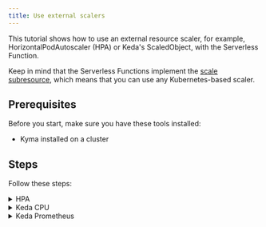 ```yaml
---
title: Use external scalers
---
```


This tutorial shows how to use an external resource scaler, for example, HorizontalPodAutoscaler (HPA) or Keda's ScaledObject, with the Serverless Function.

Keep in mind that the Serverless Functions implement the [scale subresource](https://kubernetes.io/docs/tasks/extend-kubernetes/custom-resources/custom-resource-definitions/#scale-subresource), which means that you can use any Kubernetes-based scaler.

## Prerequisites

Before you start, make sure you have these tools installed:

- Kyma installed on a cluster

## Steps

Follow these steps:

<div tabs name="steps" group="create-function">
  <details>
  <summary label="hpa">
  HPA
  </summary>

1. Create your Function with the `replicas` value set to 1, to prevent the internal Serverless HPA creation:

    ```yaml
    cat <<EOF | kubectl apply -f -
    apiVersion: serverless.kyma-project.io/v1alpha2
    kind: Function
    metadata:
      name: scaled-function
    spec:
      runtime: nodejs14
      replicas: 1
      source:
        inline:
          dependencies: ""
          source: |
            module.exports = {
              main: function(event, context) {
                return 'Hello World!'
              }
            }
    EOF
    ```

2. Create your HPA using kubectl:

    ```bash
    kubectl autoscale function scaled-function --cpu-percent=50 --min=5 --max=10
    ```

3. After a few seconds your HPA should be up to date and contain information about the actual replicas:

    ```bash
    kubectl get hpa scaled-function
    ```

    You should get a result similar to this example:

    ```bash
    NAME              REFERENCE                  TARGETS   MINPODS   MAXPODS   REPLICAS   AGE
    scaled-function   Function/scaled-function   1%/50%    5         10        5          61s
    ```

  </details>
  <details>
  <summary label="keda-cpu">
  Keda CPU
  </summary>

1. Install [Keda](https://keda.sh/docs/2.8/deploy/) if it is not present on your cluster.

2. Create your Function with the `replicas` value set to 1, to prevent the internal Serverless HPA creation:

    ```yaml
    cat <<EOF | kubectl apply -f -
    apiVersion: serverless.kyma-project.io/v1alpha2
    kind: Function
    metadata:
      name: scaled-function
    spec:
      runtime: nodejs14
      replicas: 1
      source:
        inline:
          dependencies: ""
          source: |
            module.exports = {
              main: function(event, context) {
                return 'Hello World!'
              }
            }
    EOF
    ```

3. Create the ScaledObject resource:

    ```yaml
    cat <<EOF | kubectl apply -f -
    apiVersion: keda.sh/v1alpha1
    kind: ScaledObject
    metadata:
      name: scaled-function
    spec:
      scaleTargetRef:
        apiVersion:    serverless.kyma-project.io/v1alpha2
        kind:          Function
        name:          scaled-function
      minReplicaCount:  5
      maxReplicaCount:  10
      triggers:
      - type: cpu
        metricType: Utilization
        metadata:
          value: "50"
    EOF
    ```

    >**NOTE:** This tutorial uses the `cpu` trigger because of its simple configuration. If you want to use another trigger check the official [list of supported triggers](https://keda.sh/docs/2.8/scalers/).

4. After a few seconds ScaledObject should be up to date and contain information about the actual replicas:

    ```bash
    kubectl get scaledobject scaled-function
    ```

    You should get a result similar to this example:

    ```bash
    NAME              SCALETARGETKIND                                SCALETARGETNAME   MIN   MAX   TRIGGERS   AUTHENTICATION   READY   ACTIVE   FALLBACK   AGE
    scaled-function   serverless.kyma-project.io/v1alpha2.Function   scaled-function   5     10    cpu                         True    True     Unknown    4m15s
    ```

  </details>
  <details>
  <summary label="keda-prometheus">
  Keda Prometheus
  </summary>

1. Install [Keda](https://keda.sh/docs/2.8/deploy/) if it is not present on your cluster.

2. Create your Function with the `replicas` value set to 1, to prevent the internal Serverless HPA creation:

    ```yaml
    cat <<EOF | kubectl apply -f -
    apiVersion: serverless.kyma-project.io/v1alpha2
    kind: Function
    metadata:
      name: scaled-function
    spec:
      runtime: nodejs14
      replicas: 1
      source:
        inline:
          dependencies: ""
          source: |
            module.exports = {
              main: function(event, context) {
                return 'Hello World!'
              }
            }
    EOF
    ```

3. Create the ScaledObject resource based on, exposed by the Istio, the `istio_requests_total` metric:

    ```yaml
    cat <<EOF | kubectl apply -f -
    apiVersion: keda.sh/v1alpha1
    kind: ScaledObject
    metadata:
      name: scaled-function
    spec:
      scaleTargetRef:
        apiVersion:    serverless.kyma-project.io/v1alpha2
        kind:          Function
        name:          scaled-function
      minReplicaCount:  1  # You can go with 0 ( scaling to zero ) in case your function is fed from messaging queue that would buffer unhandled requests or if you are fine with function downtime at cold start periods
      maxReplicaCount:  5
      triggers:
      - type: prometheus
        metadata:
          serverAddress: http://prometheus-operated.kyma-system.svc.cluster.local:9090
          metricName: istio_requests_total
          query: round(sum(irate(istio_requests_total{reporter=~"source",destination_service=~"scaled-function.default.svc.cluster.local"}[2m])), 0.001)
          threshold: '6.5'
    EOF
    ```

    >**NOTE:** in this tutorial we use the `prometheus` trigger because of its simple configuration. If you want to use another trigger check the official [list of supported triggers](https://keda.sh/docs/2.8/scalers/).
  
4. After a few seconds ScaledObject should be up to date and contain information about actual replicas:

    ```bash
    kubectl get scaledobject scaled-function
    ```

    You should get a result similar to this example:

    ```bash
    NAME              SCALETARGETKIND                                SCALETARGETNAME   MIN   MAX   TRIGGERS     AUTHENTICATION   READY   ACTIVE   FALLBACK   AGE
    scaled-function   serverless.kyma-project.io/v1alpha2.Function   scaled-function   1     5     prometheus                    True    True     Unknown      4m15s
    ```

</details>
</div>
